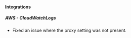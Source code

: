 
#### Integrations

##### AWS - CloudWatchLogs

- Fixed an issue where the proxy setting was not present. 
